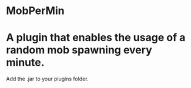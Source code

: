 # MobPerMin
# A plugin that enables the usage of a random mob spawning every minute.

Add the .jar to your plugins folder.
